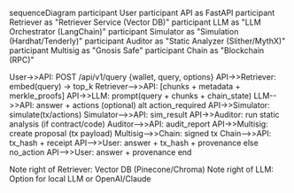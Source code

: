 sequenceDiagram
participant User
participant API as FastAPI
participant Retriever as "Retriever Service (Vector DB)"
participant LLM as "LLM Orchestrator (LangChain)"
participant Simulator as "Simulation (Hardhat/Tenderly)"
participant Auditor as "Static Analyzer (Slither/MythX)"
participant Multisig as "Gnosis Safe"
participant Chain as "Blockchain (RPC)"


User->>API: POST /api/v1/query {wallet, query, options}
API->>Retriever: embed(query) -> top_k
Retriever-->>API: [chunks + metadata + merkle_proofs]
API->>LLM: prompt(query + chunks + chain_state)
LLM-->>API: answer + actions (optional)
alt action_required
API->>Simulator: simulate(tx/actions)
Simulator-->>API: sim_result
API->>Auditor: run static analysis (if contract/code)
Auditor-->>API: audit_report
API->>Multisig: create proposal (tx payload)
Multisig-->>Chain: signed tx
Chain-->>API: tx_hash + receipt
API-->>User: answer + tx_hash + provenance
else no_action
API-->>User: answer + provenance
end


Note right of Retriever: Vector DB (Pinecone/Chroma)
Note right of LLM: Option for local LLM or OpenAI/Claude